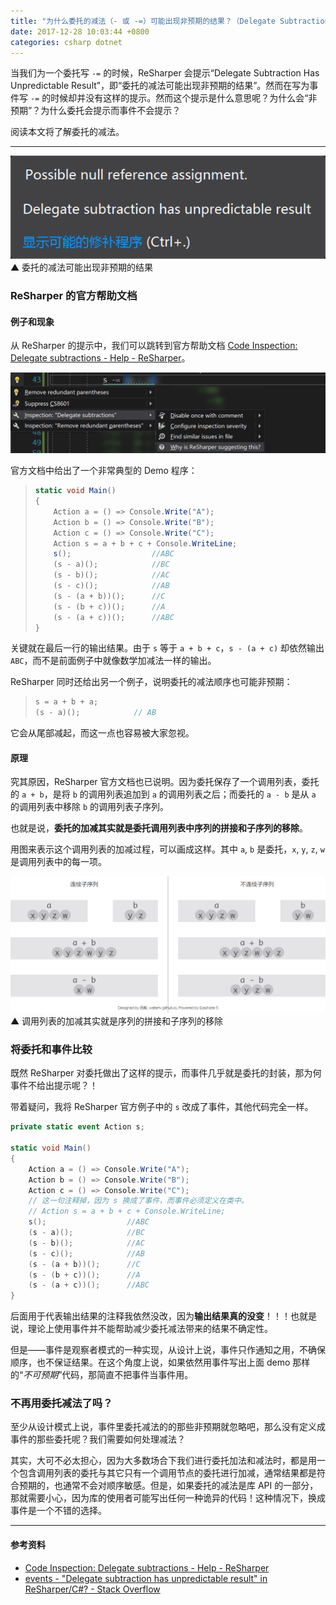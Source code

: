 ```yaml
---
title: "为什么委托的减法（- 或 -=）可能出现非预期的结果？（Delegate Subtraction Has Unpredictable Result）"
date: 2017-12-28 10:03:44 +0800
categories: csharp dotnet
---
```


当我们为一个委托写 `-=` 的时候，ReSharper 会提示“Delegate Subtraction Has Unpredictable Result”，即“委托的减法可能出现非预期的结果”。然而在写为事件写 `-=` 的时候却并没有这样的提示。然而这个提示是什么意思呢？为什么会“非预期”？为什么委托会提示而事件不会提示？

阅读本文将了解委托的减法。

---

![委托的减法提示](/static/posts/2017-12-28-08-51-19.png)  
▲ 委托的减法可能出现非预期的结果

<div id="toc"></div>

### ReSharper 的官方帮助文档

#### 例子和现象

从 ReSharper 的提示中，我们可以跳转到官方帮助文档 [Code Inspection: Delegate subtractions - Help - ReSharper](https://www.jetbrains.com/help/resharper/2017.3/DelegateSubtraction.html)。

![进入 ReSharper 官方帮助文档](/static/posts/2017-12-28-08-54-41.png)

官方文档中给出了一个非常典型的 Demo 程序：

> ```csharp
> static void Main()
> {
>     Action a = () => Console.Write("A");
>     Action b = () => Console.Write("B");
>     Action c = () => Console.Write("C");
>     Action s = a + b + c + Console.WriteLine;
>     s();                  //ABC
>     (s - a)();            //BC
>     (s - b)();            //AC
>     (s - c)();            //AB
>     (s - (a + b))();      //C
>     (s - (b + c))();      //A
>     (s - (a + c))();      //ABC
> }
> ```

关键就在最后一行的输出结果。由于 `s` 等于 `a + b + c`，`s - (a + c)` 却依然输出 `ABC`，而不是前面例子中就像数学加减法一样的输出。

ReSharper 同时还给出另一个例子，说明委托的减法顺序也可能非预期：

> ```csharp
> s = a + b + a;
> (s - a)();            // AB
> ```

它会从尾部减起，而这一点也容易被大家忽视。

#### 原理

究其原因，ReSharper 官方文档也已说明。因为委托保存了一个调用列表，委托的 `a + b`，是将 `b` 的调用列表追加到 `a` 的调用列表之后；而委托的 `a - b` 是从 `a` 的调用列表中移除 `b` 的调用列表子序列。

也就是说，**委托的加减其实就是委托调用列表中序列的拼接和子序列的移除**。

用图来表示这个调用列表的加减过程，可以画成这样。其中 `a`, `b` 是委托，`x`, `y`, `z`, `w` 是调用列表中的每一项。

![调用列表的加减](/static/posts/2017-12-28-09-41-51.png)  
▲ 调用列表的加减其实就是序列的拼接和子序列的移除

### 将委托和事件比较

既然 ReSharper 对委托做出了这样的提示，而事件几乎就是委托的封装，那为何事件不给出提示呢？！

带着疑问，我将 ReSharper 官方例子中的 `s` 改成了事件，其他代码完全一样。

```csharp
private static event Action s;

static void Main()
{
    Action a = () => Console.Write("A");
    Action b = () => Console.Write("B");
    Action c = () => Console.Write("C");
    // 这一句注释掉，因为 s 换成了事件，而事件必须定义在类中。
    // Action s = a + b + c + Console.WriteLine;
    s();                  //ABC
    (s - a)();            //BC
    (s - b)();            //AC
    (s - c)();            //AB
    (s - (a + b))();      //C
    (s - (b + c))();      //A
    (s - (a + c))();      //ABC
}
```

后面用于代表输出结果的注释我依然没改，因为**输出结果真的没变**！！！也就是说，理论上使用事件并不能帮助减少委托减法带来的结果不确定性。

但是——事件是观察者模式的一种实现，从设计上说，事件只作通知之用，不确保顺序，也不保证结果。在这个角度上说，如果依然用事件写出上面 demo 那样的“*不可预期*”代码，那简直不把事件当事件用。

### 不再用委托减法了吗？

至少从设计模式上说，事件里委托减法的的那些非预期就忽略吧，那么没有定义成事件的那些委托呢？我们需要如何处理减法？

其实，大可不必太担心，因为大多数场合下我们进行委托加法和减法时，都是用一个包含调用列表的委托与其它只有一个调用节点的委托进行加减，通常结果都是符合预期的，也通常不会对顺序敏感。但是，如果委托的减法是库 API 的一部分，那就需要小心，因为库的使用者可能写出任何一种诡异的代码！这种情况下，换成事件是一个不错的选择。

---

#### 参考资料

- [Code Inspection: Delegate subtractions - Help - ReSharper](https://www.jetbrains.com/help/resharper/2017.3/DelegateSubtraction.html)
- [events - "Delegate subtraction has unpredictable result" in ReSharper/C#? - Stack Overflow](https://stackoverflow.com/questions/11180068/delegate-subtraction-has-unpredictable-result-in-resharper-c)
